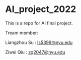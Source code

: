 # AI_project_2022

This is a repo for AI final project.

Tream member:

Liangzhou Su : ls5399@nyu.edu

Ziwei Qiu : zq2047@nyu.edu
